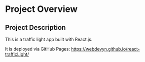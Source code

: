 
# Project Overview

## Project Description

This is a traffic light app built with React.js.

It is deployed via GitHub Pages: 
https://webdevyn.github.io/react-trafficLight/
